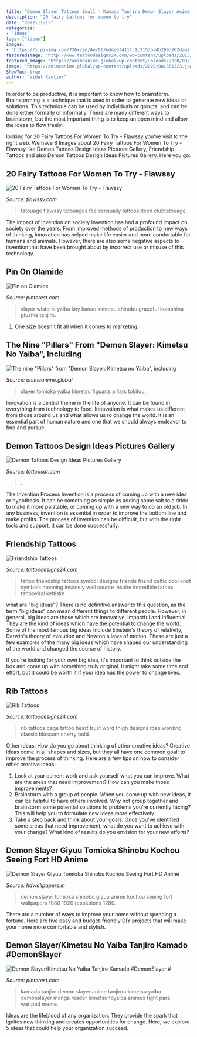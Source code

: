 ```yaml
---
title: "Demon Slayer Tattoos Small - Kamado Tanjiro Demon Slayer Anime Tanjirou Kimetsu Yaiba Demonslayer Manga Reader Kimetsunoyaiba Animes Fight Para Wattpad Meme"
description: "20 fairy tattoos for women to try"
date: "2022-11-15"
categories:
- "ideas"
tags: ["ideas"]
images:
- "https://i.pinimg.com/736x/ed/4e/6f/ed4e6f411fc1c7153ba4b299d762daa2.jpg"
featuredImage: "http://www.tattoodesigns24.com/wp-content/uploads/2015/01/Trust-Your-Heart-Rib-Tattoo.jpg"
featured_image: "https://animeanime.global/wp-content/uploads/2020/08/351323.jpg"
image: "https://animeanime.global/wp-content/uploads/2020/08/351323.jpg"
ShowToc: true
author: "Vidal Kautzer"
---
```



In order to be productive, it is important to know how to brainstorm. Brainstorming is a technique that is used in order to generate new ideas or solutions. This technique can be used by individuals or groups, and can be done either formally or informally. There are many different ways to brainstorm, but the most important thing is to keep an open mind and allow the ideas to flow freely.

	

		
looking for 20 Fairy Tattoos For Women To Try - Flawssy you've visit to the right web. We have 8 Images about 20 Fairy Tattoos For Women To Try - Flawssy like Demon Tattoos Design Ideas Pictures Gallery, Friendship Tattoos and also Demon Tattoos Design Ideas Pictures Gallery. Here you go:
		
    
## 20 Fairy Tattoos For Women To Try - Flawssy

<img loading=lazy src="http://flawssy.com/wp-content/uploads/2016/04/Fairy-Tattoo-Designs-for-Women.jpg" onerror="this.onerror=null;this.src='https://tse3.mm.bing.net/th?id=OIP.tbkjO9DrYESHmqOEoy0WigHaJ3&amp;pid=15.1';" alt="20 Fairy Tattoos For Women To Try - Flawssy">

_Source: flawssy.com_

>tatouage flawssy tatouages fée sensually tattoosideen clubtatouage. 

	

The impact of invention on society
Invention has had a profound impact on society over the years. From improved methods of production to new ways of thinking, innovation has helped make life easier and more comfortable for humans and animals. However, there are also some negative aspects to invention that have been brought about by incorrect use or misuse of this technology.

    
## Pin On Olamide

<img loading=lazy src="https://i.pinimg.com/736x/ed/4e/6f/ed4e6f411fc1c7153ba4b299d762daa2.jpg" onerror="this.onerror=null;this.src='https://tse2.mm.bing.net/th?id=OIP.Uwuc8bxYSTPorYyl57rrjAHaEM&amp;pid=15.1';" alt="Pin on Olamide">

_Source: pinterest.com_

>slayer wisteria yaiba kny kanae kimetsu shinobu graceful komahina plushie tanjiro. 

	

1. One size doesn't fit all when it comes to marketing.

    
## The Nine &quot;Pillars&quot; From &quot;Demon Slayer: Kimetsu No Yaiba&quot;, Including

<img loading=lazy src="https://animeanime.global/wp-content/uploads/2020/08/351323.jpg" onerror="this.onerror=null;this.src='https://tse4.mm.bing.net/th?id=OIP.K3Bh98NKcAHQIyAC_W-n4AAAAA&amp;pid=15.1';" alt="The nine &quot;Pillars&quot; from &quot;Demon Slayer: Kimetsu no Yaiba&quot;, including">

_Source: animeanime.global_

>slayer tomioka yaiba kimetsu figuarts pillars tokitou. 

	

Innovation is a central theme in the life of anyone. It can be found in everything from technology to food. Innovation is what makes us different from those around us and what allows us to change the world. It is an essential part of human nature and one that we should always endeavor to find and pursue.

    
## Demon Tattoos Design Ideas Pictures Gallery

<img loading=lazy src="https://tattoosat.com/wp-content/uploads/2015/02/demon-tattoo-1.jpg" onerror="this.onerror=null;this.src='https://tse1.mm.bing.net/th?id=OIP.fJUwwQxabiHgE7OjDSnfxgHaJ4&amp;pid=15.1';" alt="Demon Tattoos Design Ideas Pictures Gallery">

_Source: tattoosat.com_

>. 

	

The Invention Process
Invention is a process of coming up with a new idea or hypothesis. It can be something as simple as adding some salt to a drink to make it more palatable, or coming up with a new way to do an old job. In any business, invention is essential in order to improve the bottom line and make profits. The process of invention can be difficult, but with the right tools and support, it can be done successfully.

    
## Friendship Tattoos

<img loading=lazy src="http://www.tattoodesigns24.com/wp-content/uploads/2015/01/Best-Friends-Tattoos.jpg" onerror="this.onerror=null;this.src='https://tse2.mm.bing.net/th?id=OIP.LJmfBRLBvHrNxDBQ6FL7agHaJ6&amp;pid=15.1';" alt="Friendship Tattoos">

_Source: tattoodesigns24.com_

>tattoo friendship tattoos symbol designs friends friend celtic cool knot symbols meaning insanely well source inspire incredible tatoos tattooviral keltiske. 

	

what are "big ideas"?
There is no definitive answer to this question, as the term "big ideas" can mean different things to different people. However, in general, big ideas are those which are innovative, impactful and influential. They are the kind of ideas which have the potential to change the world.
Some of the most famous big ideas include Einstein's theory of relativity, Darwin's theory of evolution and Newton's laws of motion. These are just a few examples of the many big ideas which have shaped our understanding of the world and changed the course of history.

If you're looking for your own big idea, it's important to think outside the box and come up with something truly original. It might take some time and effort, but it could be worth it if your idea has the power to change lives.

    
## Rib Tattoos

<img loading=lazy src="http://www.tattoodesigns24.com/wp-content/uploads/2015/01/Trust-Your-Heart-Rib-Tattoo.jpg" onerror="this.onerror=null;this.src='https://tse4.mm.bing.net/th?id=OIP.ddftFgRVoJRA-fMDvU8liAHaMa&amp;pid=15.1';" alt="Rib Tattoos">

_Source: tattoodesigns24.com_

>rib tattoos cage tattoo heart trust word thigh designs rose wording classic blossom cherry bold. 

	

Other Ideas: How do you go about thinking of other creative ideas?
Creative ideas come in all shapes and sizes, but they all have one common goal: to improve the process of thinking. Here are a few tips on how to consider other creative ideas:
1. Look at your current work and ask yourself what you can improve. What are the areas that need improvement? How can you make those improvements?
2. Brainstorm with a group of people. When you come up with new ideas, it can be helpful to have others involved. Why not group together and brainstorm some potential solutions to problems you're currently facing? This will help you to formulate new ideas more effectively.
3. Take a step back and think about your goals. Once you've identified some areas that need improvement, what do you want to achieve with your change? What kind of results do you envision for your new efforts?

    
## Demon Slayer Giyuu Tomioka Shinobu Kochou Seeing Fort HD Anime

<img loading=lazy src="https://www.hdwallpapers.in/download/demon_slayer_giyuu_tomioka_shinobu_kochou_seeing_fort_hd_anime-1280x720.jpg" onerror="this.onerror=null;this.src='https://tse4.mm.bing.net/th?id=OIP.SLLGhbUjQRdLnNF3FH9CdQHaEK&amp;pid=15.1';" alt="Demon Slayer Giyuu Tomioka Shinobu Kochou Seeing Fort HD Anime">

_Source: hdwallpapers.in_

>demon slayer tomioka shinobu giyuu anime kochou seeing fort wallpapers 1080 1920 resolutions 1280. 

	

There are a number of ways to improve your home without spending a fortune. Here are five easy and budget-friendly DIY projects that will make your home more comfortable and stylish.

    
## Demon Slayer/Kimetsu No Yaiba Tanjiro Kamado #DemonSlayer #

<img loading=lazy src="https://i.pinimg.com/736x/9f/4e/11/9f4e112fb11def79ca2ca07029c6ecbb.jpg" onerror="this.onerror=null;this.src='https://tse4.mm.bing.net/th?id=OIP.91L07E6-Jc2zvr7RWmUINgHaLH&amp;pid=15.1';" alt="Demon Slayer/Kimetsu No Yaiba Tanjiro Kamado #DemonSlayer #">

_Source: pinterest.com_

>kamado tanjiro demon slayer anime tanjirou kimetsu yaiba demonslayer manga reader kimetsunoyaiba animes fight para wattpad meme. 

	

Ideas are the lifeblood of any organization. They provide the spark that ignites new thinking and creates opportunities for change. Here, we explore 5 ideas that could help your organization succeed.


